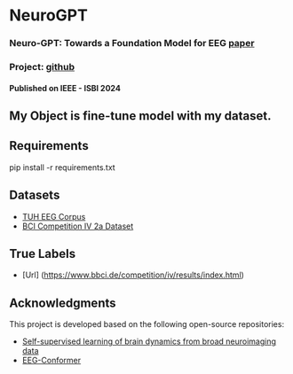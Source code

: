 # NeuroGPT
### Neuro-GPT: Towards a Foundation Model for EEG  [paper](https://arxiv.org/abs/2311.03764)
### Project: [github](https://github.com/wenhui0206/NeuroGPT/tree/main)

#### Published on IEEE - ISBI 2024

## My Object is fine-tune model with my dataset.

## Requirements
pip install -r requirements.txt

## Datasets
- [TUH EEG Corpus](https://isip.piconepress.com/projects/tuh_eeg/html/downloads.shtml#c_tueg)
- [BCI Competition IV 2a Dataset](https://www.bbci.de/competition/iv/#datasets)
## True Labels
- [Url] (https://www.bbci.de/competition/iv/results/index.html)

## Acknowledgments
This project is developed based on the following open-source repositories:
- [Self-supervised learning of brain dynamics from broad neuroimaging data](https://github.com/athms/learning-from-brains)
- [EEG-Conformer](https://github.com/eeyhsong/EEG-Conformer)
